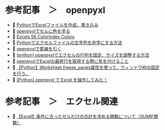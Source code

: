 # 参考記事　＞　openpyxl

* 📖 [PythonでExcelファイルを作成，書き込み](https://qiita.com/si-tora/items/439cbce030ba962ea815)
* 📖 [openpyxlでセルに色を塗る](https://qiita.com/github-nakasho/items/3f861395227e5645cce7)
* 📖 [Excels 56 ColorIndex Colors](https://www.excelsupersite.com/what-are-the-56-colorindex-colors-in-excel/)
* 📖 [Pythonでエクセルファイルの文字色を赤字にする方法](https://utataneblog760.com/016moji/)
* 📖 [openpyxlで罫線を引く](https://qiita.com/github-nakasho/items/358e5602aeda81c58c81)
* 📖 [[python] openpyxlでエクセルの行列を固定、サイズを調整する方法](https://qiita.com/junzai/items/1005efebe4e5c03765bc)
* 📖 [openpyxlでExcelの最終行を取得する際に気を付けること](https://qiita.com/suipy/items/89dfb42c4d7388cc0f76)
* 📖 [【Python】Worksheet.freeze_panes属性を使って、ウィンドウ枠の固定を行う。](https://qiita.com/rihu-do/items/d1a8696fedf9fba9e311)
* 📖 [[Python] openpyxl で Excel を操作してみた！](https://note.crohaco.net/2017/python-openpyxl-excel/)


# 参考記事　＞　エクセル関連

* 📖 [【Excel】条件に合ったセルだけの合計を求める関数について（SUMIF関数）](https://elite-staff.com/iroha/cate_11/60/)
